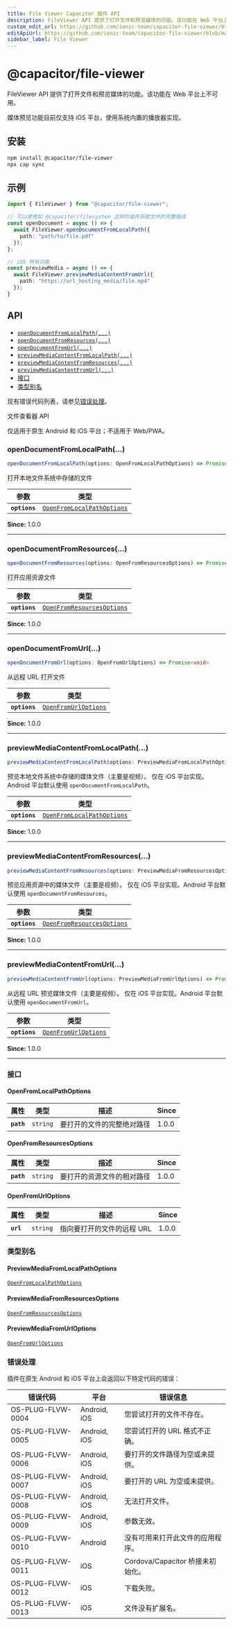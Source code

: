 ```yaml
---
title: File Viewer Capacitor 插件 API
description: FileViewer API 提供了打开文件和预览媒体的功能。该功能在 Web 平台上不可用。
custom_edit_url: https://github.com/ionic-team/capacitor-file-viewer/blob/main/packages/capacitor-plugin/README.md
editApiUrl: https://github.com/ionic-team/capacitor-file-viewer/blob/main/packages/capacitor-plugin/src/definitions.ts
sidebar_label: File Viewer
---
```


# @capacitor/file-viewer

FileViewer API 提供了打开文件和预览媒体的功能。该功能在 Web 平台上不可用。

媒体预览功能目前仅支持 iOS 平台，使用系统内置的播放器实现。

## 安装

```bash
npm install @capacitor/file-viewer
npx cap sync
```

## 示例

```typescript
import { FileViewer } from "@capacitor/file-viewer";

// 可以使用如 @capacitor/filesystem 这样的插件获取文件的完整路径
const openDocument = async () => {
  await FileViewer.openDocumentFromLocalPath({
    path: "path/to/file.pdf"
  });
};

// iOS 特有功能
const previewMedia = async () => {
  await FileViewer.previewMediaContentFromUrl({
    path: "https://url_hosting_media/file.mp4"
  });
}
```

## API

<docgen-index>

* [`openDocumentFromLocalPath(...)`](#opendocumentfromlocalpath)
* [`openDocumentFromResources(...)`](#opendocumentfromresources)
* [`openDocumentFromUrl(...)`](#opendocumentfromurl)
* [`previewMediaContentFromLocalPath(...)`](#previewmediacontentfromlocalpath)
* [`previewMediaContentFromResources(...)`](#previewmediacontentfromresources)
* [`previewMediaContentFromUrl(...)`](#previewmediacontentfromurl)
* [接口](#interfaces)
* [类型别名](#type-aliases)

</docgen-index>

现有错误代码列表，请参见[错误处理](#errors)。

<docgen-api>
<!--Update the source file JSDoc comments and rerun docgen to update the docs below-->

文件查看器 API

仅适用于原生 Android 和 iOS 平台；不适用于 Web/PWA。

### openDocumentFromLocalPath(...)

```typescript
openDocumentFromLocalPath(options: OpenFromLocalPathOptions) => Promise<void>
```

打开本地文件系统中存储的文件

| 参数          | 类型                                                                              |
| ------------- | --------------------------------------------------------------------------------- |
| **`options`** | <code><a href="#openfromlocalpathoptions">OpenFromLocalPathOptions</a></code> |

**Since:** 1.0.0

--------------------


### openDocumentFromResources(...)

```typescript
openDocumentFromResources(options: OpenFromResourcesOptions) => Promise<void>
```

打开应用资源文件

| 参数          | 类型                                                                              |
| ------------- | --------------------------------------------------------------------------------- |
| **`options`** | <code><a href="#openfromresourcesoptions">OpenFromResourcesOptions</a></code> |

**Since:** 1.0.0

--------------------


### openDocumentFromUrl(...)

```typescript
openDocumentFromUrl(options: OpenFromUrlOptions) => Promise<void>
```

从远程 URL 打开文件

| 参数          | 类型                                                                  |
| ------------- | --------------------------------------------------------------------- |
| **`options`** | <code><a href="#openfromurloptions">OpenFromUrlOptions</a></code> |

**Since:** 1.0.0

--------------------


### previewMediaContentFromLocalPath(...)

```typescript
previewMediaContentFromLocalPath(options: PreviewMediaFromLocalPathOptions) => Promise<void>
```

预览本地文件系统中存储的媒体文件（主要是视频）。
仅在 iOS 平台实现。Android 平台默认使用 `openDocumentFromLocalPath`。

| 参数          | 类型                                                                              |
| ------------- | --------------------------------------------------------------------------------- |
| **`options`** | <code><a href="#openfromlocalpathoptions">OpenFromLocalPathOptions</a></code> |

**Since:** 1.0.0

--------------------


### previewMediaContentFromResources(...)

```typescript
previewMediaContentFromResources(options: PreviewMediaFromResourcesOptions) => Promise<void>
```

预览应用资源中的媒体文件（主要是视频）。
仅在 iOS 平台实现。Android 平台默认使用 `openDocumentFromResources`。

| 参数          | 类型                                                                              |
| ------------- | --------------------------------------------------------------------------------- |
| **`options`** | <code><a href="#openfromresourcesoptions">OpenFromResourcesOptions</a></code> |

**Since:** 1.0.0

--------------------


### previewMediaContentFromUrl(...)

```typescript
previewMediaContentFromUrl(options: PreviewMediaFromUrlOptions) => Promise<void>
```

从远程 URL 预览媒体文件（主要是视频）。
仅在 iOS 平台实现。Android 平台默认使用 `openDocumentFromUrl`。

| 参数          | 类型                                                                  |
| ------------- | --------------------------------------------------------------------- |
| **`options`** | <code><a href="#openfromurloptions">OpenFromUrlOptions</a></code> |

**Since:** 1.0.0

--------------------


### 接口


#### OpenFromLocalPathOptions

| 属性         | 类型                | 描述                         | Since |
| ---------- | ------------------- | ------------------------------------------ | ----- |
| **`path`** | <code>string</code> | 要打开的文件的完整绝对路径 | 1.0.0 |


#### OpenFromResourcesOptions

| 属性         | 类型                | 描述                             | Since |
| ---------- | ------------------- | ---------------------------------------------- | ----- |
| **`path`** | <code>string</code> | 要打开的资源文件的相对路径 | 1.0.0 |


#### OpenFromUrlOptions

| 属性        | 类型                | 描述                          | Since |
| --------- | ------------------- | ------------------------------------------- | ----- |
| **`url`** | <code>string</code> | 指向要打开的文件的远程 URL | 1.0.0 |


### 类型别名


#### PreviewMediaFromLocalPathOptions

<code><a href="#openfromlocalpathoptions">OpenFromLocalPathOptions</a></code>


#### PreviewMediaFromResourcesOptions

<code><a href="#openfromresourcesoptions">OpenFromResourcesOptions</a></code>


#### PreviewMediaFromUrlOptions

<code><a href="#openfromurloptions">OpenFromUrlOptions</a></code>

</docgen-api>

### 错误处理

插件在原生 Android 和 iOS 平台上会返回以下特定代码的错误：

| 错误代码        | 平台           | 错误信息                      |
|-------------------|------------------|------------------------------|
| OS-PLUG-FLVW-0004 | Android, iOS     | 您尝试打开的文件不存在。 |
| OS-PLUG-FLVW-0005 | Android, iOS     | 您尝试打开的 URL 格式不正确。 |
| OS-PLUG-FLVW-0006 | Android, iOS     | 要打开的文件路径为空或未提供。 |
| OS-PLUG-FLVW-0007 | Android, iOS     | 要打开的 URL 为空或未提供。 |
| OS-PLUG-FLVW-0008 | Android, iOS     | 无法打开文件。 |
| OS-PLUG-FLVW-0009 | Android, iOS     | 参数无效。 |
| OS-PLUG-FLVW-0010 | Android          | 没有可用来打开此文件的应用程序。 |
| OS-PLUG-FLVW-0011 | iOS              | Cordova/Capacitor 桥接未初始化。 |
| OS-PLUG-FLVW-0012 | iOS              | 下载失败。 |
| OS-PLUG-FLVW-0013 | iOS              | 文件没有扩展名。 |